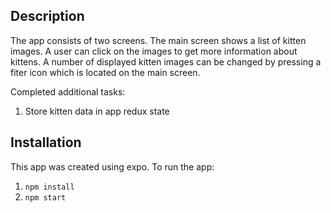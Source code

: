 ## Description

The app consists of two screens. The main screen shows a list of kitten images. A user can click on the images to get more information about kittens. A number of displayed kitten images can be changed by pressing a fiter icon which is located on the main screen.

Completed additional tasks:

1. Store kitten data in app redux state

## Installation

This app was created using expo. To run the app:

1. `npm install`
2. `npm start`

